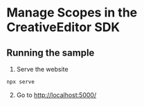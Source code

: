 # Manage Scopes in the CreativeEditor SDK


## Running the sample

1. Serve the website

```bash
npx serve
```

2. Go to [http://localhost:5000/](http://localhost:5000/)
